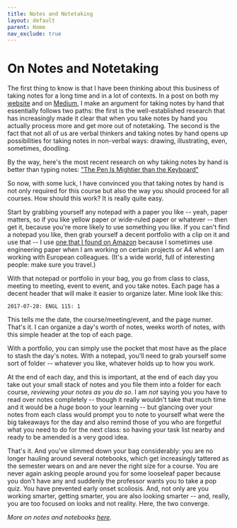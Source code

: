 ```yaml
---
title: Notes and Notetaking
layout: default
parent: Home
nav_exclude: true
---
```


# On Notes and Notetaking

The first thing to know is that I have been thinking about this business of taking notes for a long time and in a lot of contexts. In a post on both my [website][] and on [Medium][], I make an argument for taking notes by hand that essentially follows two paths: the first is the well-established research that has increasingly made it clear that when you take notes by hand you actually process more and get more out of notetaking. The second is the fact that not all of us are verbal thinkers and taking notes by hand opens up possibilities for taking notes in non-verbal ways: drawing, illustrating, even, sometimes, doodling.

By the way, here's the most recent research on why taking notes by hand is better than typing notes: ["The Pen Is Mightier than the Keyboard"][]

So now, with some luck, I have convinced you that taking notes by hand is not only required for this course but also the way you should proceed for all courses. How should this work? It is really quite easy.

Start by grabbing yourself any notepad with a paper you like -- yeah, paper matters, so if you like yellow paper or wide-ruled paper or whatever -- then get it, because you're more likely to use something you like. If you can't find a notepad you like, then grab yourself a decent portfolio with a clip on it and use that -- I use [one that I found on Amazon][] because I sometimes use engineering paper when I am working on certain projects or A4 when I am working with European colleagues. (It's a wide world, full of interesting people: make sure you travel.)

With that notepad or portfolio in your bag, you go from class to class, meeting to meeting, event to event, and you take notes. Each page has a decent header that will make it easier to organize later. Mine look like this:

    2017-07-28: ENGL 115: 1

This tells me the date, the course/meeting/event, and the page numer. That's it. I can organize a day's worth of notes, weeks worth of notes, with this simple header at the top of each page.

With a portfolio, you can simply use the pocket that most have as the place to stash the day's notes. With a notepad, you'll need to grab yourself some sort of folder -- whatever you like, whatever holds up to how you work.

At the end of each day, and this is important, at the end of each day you take out your small stack of notes and you file them into a folder for each course, *reviewing your notes as you do so*. I am *not* saying you you have to read over notes completely -- though it really wouldn't take that much time and it would be a *huge* boon to your learning -- but glancing over your notes from each class would prompt you to note to yourself what were the big takeaways for the day and also remind those of you who are forgetful what you need to do for the next class: so having your task list nearby and ready to be amended is a very good idea.

That's it. And you've slimmed down your bag considerably: you are no longer hauling around several notebooks, which get increasingly tattered as the semester wears on and are never the right size for a course. You are never again asking people around you for some looseleaf paper because you don't have any and suddenly the professor wants you to take a pop quiz. You have prevented early onset scoliosis. And, not only are you working smarter, getting smarter, you are also looking smarter -- and, really, you are too focused on looks and not reality. Here, the two converge.

*More on notes and notebooks [here](http://johnlaudun.org/20150703-re-notebooks/).*

[website]: http://johnlaudun.org/20150819-notes-by-hand/
[Medium]: https://medium.com/@johnlaudun/why-i-wrote-notes-by-hand-and-you-should-too-492b0377db6a
["The Pen Is Mightier than the Keyboard"]: http://journals.sagepub.com/doi/abs/10.1177/0956797614524581
[one that I found on Amazon]: https://www.amazon.com/gp/product/B01LB7J4YS/
